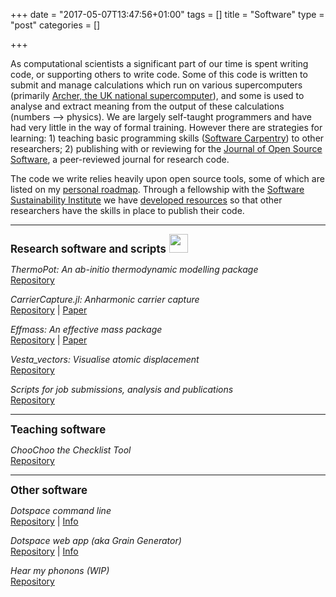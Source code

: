 +++
date = "2017-05-07T13:47:56+01:00"
tags = []
title = "Software"
type = "post"
categories = []

+++

As computational scientists a significant part of our time is spent writing code, or supporting others to write code. Some of this code is written to submit and manage calculations which run on various supercomputers (primarily [Archer, the UK national supercomputer](http://www.archer.ac.uk/)), and some is used to analyse and extract meaning from the output of these calculations (numbers --> physics). 
We are largely self-taught programmers and have had very little in the way of formal training. However there are strategies for learning: 1) teaching basic programming skills ([Software Carpentry](https://carpentries.org/)) to other researchers; 2) publishing with or reviewing for the [Journal of Open Source Software](https://joss.theoj.org/), a peer-reviewed journal for research code.

The code we write relies heavily upon open source tools, some of which are listed on my [personal roadmap](https://lucydot.github.io/blog/roadmap/).
Through a fellowship with the [Software Sustainability Institute](https://www.software.ac.uk) we have [developed resources](https://lucydot.github.io/teaching/) so that other researchers have the skills in place to publish their code.

-----

<big>
<b>Research software and scripts</b> </big>  <img src="./images/tora.gif" width="30" height="30">

<i> ThermoPot: An ab-initio thermodynamic modelling package</i></br>
[Repository](https://github.com/NU-CEM/thermopot)

<i> CarrierCapture.jl: Anharmonic carrier capture</i></br>
[Repository](https://github.com/WMD-group/CarrierCapture.jl) | [Paper](https://doi.org/10.21105/joss.02102)

<i> Effmass: An effective mass package </i></br>
[Repository](https://github.com/lucydot/effmass) | [Paper](https://doi.org/10.21105/joss.00797)

<i>Vesta_vectors: Visualise atomic displacement</i></br>
[Repository](https://github.com/lucydot/vesta_vectors)

<i> Scripts for job submissions, analysis and publications</i></br>
[Repository](https://github.com/lucydot/scripts)

------

<big>
<b>Teaching software </b> </big>

<i> ChooChoo the Checklist Tool</i></br>
[Repository](https://github.com/lucydot/choochoo) 

------

<big>
<b>Other software</b></big>

<i> Dotspace command line </i></br>
[Repository](https://github.com/lucydot/dotspace) | [Info](https://lucydot.github.io/dotspace/)

<i> Dotspace web app (aka Grain Generator) </i></br>
[Repository](https://github.com/lucydot/dotspace_heroku) | [Info](https://lucydot.github.io/dotspace/)

<i> Hear my phonons (WIP) </i></br>
[Repository](https://github.com/NU-CEM/hear-my-phonons)





